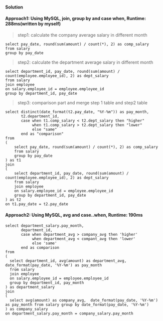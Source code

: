 #### Solution
#### Approach1: Using MySQL, join, group by and case when, Runtime: 288ms(written by myself)
> step1: calculate the company average salary in different month
```MySQL
select pay_date, round(sum(amount) / count(*), 2) as comp_salary
from salary
group by pay_date
```
> step2: calculate the department average salary in different month
```MySQL
select department_id, pay_date, round(sum(amount) / count(employee.employee_id), 2) as dept_salary
from salary
join employee
on salary.employee_id = employee.employee_id
group by department_id, pay_date
```

> step3: comparison part and merge step 1 table and step2 table 
```MySQL
select distinct(date_format(t2.pay_date, "%Y-%m")) as pay_month,
       t2.department_id,
       case when t1.comp_salary < t2.dept_salary then "higher"
            when t1.comp_salary > t2.dept_salary then "lower"
            else "same"
       end as "comparison"
from 
(
    select pay_date, round(sum(amount) / count(*), 2) as comp_salary
    from salary
    group by pay_date
) as t1
join
(
    select department_id, pay_date, round(sum(amount) / count(employee.employee_id), 2) as dept_salary
    from salary
    join employee
    on salary.employee_id = employee.employee_id
    group by department_id, pay_date
) as t2
on t1.pay_date = t2.pay_date
```

#### Approach2: Using MySQL, avg and case..when, Runtime: 190ms
```MySQL
select department_salary.pay_month, 
       department_id,
       case when department_avg > company_avg then 'higher'
            when department_avg < compant_avg then 'lower'
            else 'same'
       end as comparison
from 
(
  select department_id, avg(amount) as department_avg, date_format(pay_date, '%Y-%m') as pay_month
  from salary
  join employee 
  on salary.employee_id = employee.employee_id
  group by department_id, pay_month
) as department_salary
join 
(
  select avg(amount) as company_avg,  date_format(pay_date, '%Y-%m') as pay_month from salary group by date_format(pay_date, '%Y-%m')
) as company_salary
on department_salary.pay_month = company_salary.pay_month
```
